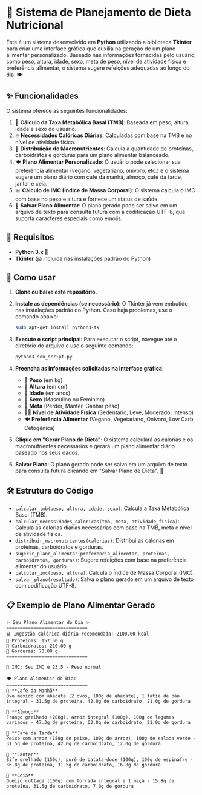 # 🥗 Sistema de Planejamento de Dieta Nutricional

Este é um sistema desenvolvido em **Python** utilizando a biblioteca **Tkinter** para criar uma interface gráfica que auxilia na geração de um plano alimentar personalizado. Baseado nas informações fornecidas pelo usuário, como peso, altura, idade, sexo, meta de peso, nível de atividade física e preferência alimentar, o sistema sugere refeições adequadas ao longo do dia. 🍽️

## ✨ Funcionalidades

O sistema oferece as seguintes funcionalidades:

1. 🧮 **Cálculo da Taxa Metabólica Basal (TMB)**: Baseada em peso, altura, idade e sexo do usuário.
2. 🔥 **Necessidades Calóricas Diárias**: Calculadas com base na TMB e no nível de atividade física.
3. 🍏 **Distribuição de Macronutrientes**: Calcula a quantidade de proteínas, carboidratos e gorduras para um plano alimentar balanceado.
4. 🍽️ **Plano Alimentar Personalizado**: O usuário pode selecionar sua preferência alimentar (vegano, vegetariano, onívoro, etc.) e o sistema sugere um plano diário com café da manhã, almoço, café da tarde, jantar e ceia.
5. 📊 **Cálculo de IMC (Índice de Massa Corporal)**: O sistema calcula o IMC com base no peso e altura e fornece um status de saúde.
6. 💾 **Salvar Plano Alimentar**: O plano gerado pode ser salvo em um arquivo de texto para consulta futura com a codificação UTF-8, que suporta caracteres especiais como emojis.

## 🔧 Requisitos

- **Python 3.x** 🐍
- **Tkinter** (já incluída nas instalações padrão do Python)

## 🚀 Como usar

1. **Clone ou baixe este repositório.**
2. **Instale as dependências (se necessário)**:
   O Tkinter já vem embutido nas instalações padrão do Python. Caso haja problemas, use o comando abaixo:
   ```bash
   sudo apt-get install python3-tk
   ```

3. **Execute o script principal**:
   Para executar o script, navegue até o diretório do arquivo e use o seguinte comando:
   ```bash
   python3 seu_script.py
   ```

4. **Preencha as informações solicitadas na interface gráfica**:
   - 📏 **Peso** (em kg)
   - 📐 **Altura** (em cm)
   - 🎂 **Idade** (em anos)
   - 🚻 **Sexo** (Masculino ou Feminino)
   - 🎯 **Meta** (Perder, Manter, Ganhar peso)
   - 🏋️‍♂️ **Nível de Atividade Física** (Sedentário, Leve, Moderado, Intenso)
   - 🍽️ **Preferência Alimentar** (Vegano, Vegetariano, Onívoro, Low Carb, Cetogênica)

5. **Clique em "Gerar Plano de Dieta"**:
   O sistema calculará as calorias e os macronutrientes necessários e gerará um plano alimentar diário baseado nos seus dados.

6. **Salvar Plano**:
   O plano gerado pode ser salvo em um arquivo de texto para consulta futura clicando em "Salvar Plano de Dieta". 💾

## 🛠️ Estrutura do Código

- `calcular_tmb(peso, altura, idade, sexo)`: Calcula a Taxa Metabólica Basal (TMB).
- `calcular_necessidades_caloricas(tmb, meta, atividade_fisica)`: Calcula as calorias diárias necessárias com base na TMB, meta e nível de atividade física.
- `distribuir_macronutrientes(calorias)`: Distribui as calorias em proteínas, carboidratos e gorduras.
- `sugerir_plano_alimentar(preferencia_alimentar, proteinas, carboidratos, gorduras)`: Sugere refeições com base na preferência alimentar do usuário.
- `calcular_imc(peso, altura)`: Calcula o Índice de Massa Corporal (IMC).
- `salvar_plano(resultado)`: Salva o plano gerado em um arquivo de texto com codificação UTF-8.

## 📋 Exemplo de Plano Alimentar Gerado

```
✨ Seu Plano Alimentar do Dia ✨
==============================
📊 Ingestão calórica diária recomendada: 2100.00 kcal
🍗 Proteínas: 157.50 g
🍞 Carboidratos: 210.00 g
🥑 Gorduras: 70.00 g
==============================

📝 IMC: Seu IMC é 23.5 - Peso normal

🍽️ Plano Alimentar do Dia:
==============================
🍴 **Café da Manhã**
Ovo mexido com abacate (2 ovos, 100g de abacate), 1 fatia de pão integral - 31.5g de proteína, 42.0g de carboidrato, 21.0g de gordura

🍴 **Almoço**
Frango grelhado (200g), arroz integral (100g), 100g de legumes variados - 47.3g de proteína, 63.0g de carboidrato, 21.0g de gordura

🍴 **Café da Tarde**
Peixe com arroz (150g de peixe, 100g de arroz), 100g de salada verde - 31.5g de proteína, 42.0g de carboidrato, 12.0g de gordura

🍴 **Jantar**
Bife grelhado (150g), purê de batata-doce (100g), 100g de espinafre - 36.8g de proteína, 31.5g de carboidrato, 16.8g de gordura

🍴 **Ceia**
Queijo cottage (100g) com torrada integral e 1 maçã - 15.8g de proteína, 31.5g de carboidrato, 7.0g de gordura
```
